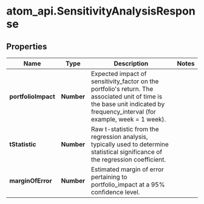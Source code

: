 # atom_api.SensitivityAnalysisResponse

## Properties
Name | Type | Description | Notes
------------ | ------------- | ------------- | -------------
**portfolioImpact** | **Number** | Expected impact of sensitivity_factor on the portfolio&#39;s return. The associated unit of time is the base unit indicated by frequency_interval (for example, week &#x3D; 1 week). | 
**tStatistic** | **Number** | Raw t-statistic from the regression analysis, typically used to determine statistical significance of the regression coefficient. | 
**marginOfError** | **Number** | Estimated margin of error pertaining to portfolio_impact at a 95% confidence level. | 


